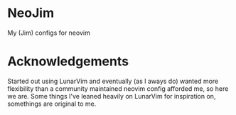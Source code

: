 # NeoJim

My (Jim) configs for neovim

# Acknowledgements

Started out using LunarVim and eventually (as I aways do) wanted more flexibility than a community maintained
neovim config afforded me, so here we are.
Some things I've leaned heavily on LunarVim for inspiration on, somethings are original to me.
